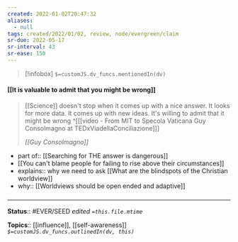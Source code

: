 ```yaml
---
created: 2022-01-02T20:47:32 
aliases:
  - null
tags: created/2022/01/02, review, node/evergreen/claim
sr-due: 2022-05-17
sr-interval: 43
sr-ease: 150
---
```

> [!infobox]
`$=customJS.dv_funcs.mentionedIn(dv)`

#### [[It is valuable to admit that you might be wrong]] 

> [[Science]] doesn't stop when it comes up with a nice answer. It looks for more data. It comes up with new ideas. It's willing to admit that it might be wrong ^[[[video - From MIT to Specola Vaticana Guy Consolmagno at TEDxViadellaConciliazione]]]
>
> <cite>[[Guy Consolmagno]]</cite>

- part of:: [[Searching for THE answer is dangerous]]
- [[You can't blame people for failing to rise above their circumstances]]
- explains:: why we need to ask [[What are the blindspots of the Christian worldview]]
- why:: [[Worldviews should be open ended and adaptive]]

### <hr class="footnote"/>

**Status**:: #EVER/SEED 
*edited `=this.file.mtime`*

**Topics**:: [[influence]], [[self-awareness]]
*`$=customJS.dv_funcs.outlinedIn(dv, this)`*
